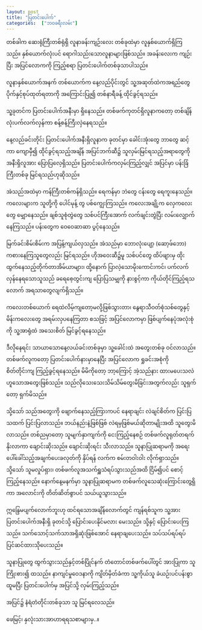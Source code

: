 ```yaml
---
layout: post
title: "ပြတင်းပေါက်"
categories:  ["ဘဝခရီးလမ်း"]
---
```


တစ်ခါက ဆေးရုံကြီးတစ်ရုံရှိ လူနာခန်းကျဉ်းလေး တစ်ခုထဲမှာ
လူနှစ်ယောက်ရှိကြသည်။
နှစ်ယောက်လုံးပင် ရောဂါသည်းသောလူနာများဖြစ်သည်။
အခန်းလေးက ကျဉ်းပြီး အပြင်လောကကို ကြည့်စရာ
ပြတင်းပေါက်တစ်ခုသာပါသည်။

လူနာနှစ်ယောက်အနက် တစ်ယောက်က နေ့လည်ပိုင်းတွင်
သူ့အဆုတ်ထဲကအရည်တွေ ပိုက်နှင့်စုပ်ထုတ်ရတာကို အကြောင်းပြု၍
တစ်နာရီခန့် ထိုင်ခွင့်ရသည်။

<!-- more -->
သူ့ခုတင်က ပြတင်းပေါက်အနီးမှာ ရှိနေသည်။
တစ်ဖက်ကုတင်ရှိလူနာကတော့
တစ်ချိန်လုံးပက်လက်လှန်ကာ စန့်စန့်ကြီးလှဲနေရသည်။

နေ့လည်ခင်းတိုင်း ပြတင်းပေါက်အနီးရှိလူနာက
ခုတင်မှာ ခေါင်းအုံးတွေ ဘာတွေ ဆင့်ကာ ကျောမှီ၍ ထိုင်ခွင့်ရသည့်အချိန်
အပြင်ဘက်ဆီ၌ သူလှမ်းမြင်ရသည့်အရာတွေကို အနီးရှိလူအား ပြောပြလေ့ရှိသည်။
ပြတင်းပေါက်ကလှမ်းကြည့်လျှင် အပြင်မှာ ပန်းခြံကြီးတစ်ခု မြင်ရသည်ဟုဆိုသည်။

အဲသည်အထဲမှာ ကန်ကြီးတစ်ကန်ရှိသည်။
ရေကန်မှာ ဘဲတွေ ငန်းတွေ ရေကူးနေသည်။
ကလေးများက သူတို့ကို ပေါင်မုန့် တွ ပစ်ကျွေးကြသည်။
ကလေးအချို့က လှေကလေးတွေ မျှောနေသည်။
ချစ်သူစုံတွဲတွေ သစ်ပင်ကြီးအောက် လက်ချင်းတွဲပြီး လမ်းလျှောက်နေကြသည်။
ပန်းတွေက ဝေဝေဆာဆာ ပွင့်နေသည်။

မြက်ခင်းစိမ်းစိမ်းက အပြန့်ကျယ်လှသည်။
အဲသည်မှာ ဘောလုံးပျော့ (ဆော့ဖ်ဘော) ကစားနေကြသူတွေလည်း မြင်ရသည်။
ဟိုအဝေးဆီ၌မူ သစ်ပင်တွေ ထိပ်ဖျားမှ ထိုးထွက်နေသည့်တိုက်တာအိမ်ယာများ၊ ထို့နောက် ပြာလဲ့သောမိုးကောင်းကင်၊ ပက်လက်လှန်နေရသောသူသည် ခရေစေ့တွင်းကျ ပြောပြသမျှကို နားစွင့်ကာ ကိုယ်တိုင်ကြည့်ရသလောက် အရသာတွေလျက်ရှိသည်။

ကလေးတစ်ယောက် ရေထဲလိမ့်ကျတော့မလို့ဖြစ်သွားတာ၊
နွေရာသီဝတ်စုံသစ်တွေနှင့် မိန်းကလေးတွေ အရမ်းလှပနေကြတာ စသဖြင့်
အပြင်လောကမှာ ဖြစ်ပျက်နေပုံအလုံးစုံကို သူ့အာရုံထဲ အသေးစိတ် မြင်ခွင့်ရနေသည်။

ဒီလိုနေရင်း သာယာသောနေ့လယ်ခင်းတစ်ခုမှာ သူ့ခေါင်းထဲ အတွေးတစ်ခု ဝင်လာသည်။ တစ်ဖက်လူကတော့ ပြတင်းပေါက်နားမှာနေပြီး အပြင်လောက ရှုခင်းအစုံကို စိတ်တိုင်းကျ ကြည့်ခွင့်ရနေသည်။ မိမိကိုတော့ ဘာ့ကြောင့် အဲ့သည်နား ထားမပေးသလဲ ဟူသောအတွေးဖြစ်သည်။ သည်လိုသေးသေးသိမ်သိမ်တွေးမိခြင်းအတွက်လည်း သူရှက်တော့ ရှက်မိသည်။

သို့သော် သည်အတွေးကို ဖျောက်နေသည့်ကြားကပင် နေရာချင်း လဲချင်စိတ်က ပြင်းပြသထက် ပြင်းပြလာသည်။ ဘယ်နည်းနဲ့ဖြစ်ဖြစ် လဲရမှဖြစ်မယ်ဆိုတာမျိုးအထိ သူတွေးမိလာသည်။ တစ်ညမှာတော့ သူမျက်နှာကျက်ကို ငေးကြည့်နေစဉ် တစ်ဖက်လူရုတ်တရက်နိုးလာကာ ချောင်းဆိုးသည်။ ချောင်းဆိုးရင်း သီးလာသည်။ သူနာပြုဆရာမကို အရေးပေါ်ခေါ်သည့်အချက်ပေးခလုတ်ကို နှိပ်ရန် လက်က စမ်းတဝါးဝါး လိုက်ရှာသည်။ သို့သော် သူမလှုပ်ရှား၊ တစ်ဖက်လူအသက်ရှူသံရပ်သွားသည်အထိ ငြိမ်၍ပင် စောင့်ကြည့်နေသည်။ နောက်နေ့မနက်မှာ သူနာပြုဆရာမက တစ်ဖက်လူသေဆုံးကြောင်းတွေ့ရှိကာ အလောင်းကို တိတ်ဆိတ်စွာပင် သယ်ယူသွားသည်။

ဣန္ဒြေမပျက်လောက်ဘူးဟု ထင်ရသောအချိန်လောက်တွင် ကျန်ရစ်သူက သူ့အား ပြတင်းပေါက်အနီးရှိ ခုတင်သို့ ပြောင်းပေးနိုင်မလား မေးသည်။ သို့နှင့် ပြောင်းပေးကြသည်။ သက်သောင့်သက်သာအရှိဆုံးဖြစ်အောင် နေရာချပေးသည်။ သပ်သပ်ရပ်ရပ် ပြင်ဆင်ထားသိုပေးသည်။

သူနာပြုတွေ ထွက်သွားသည်နှင့်တစ်ပြိုင်နက် တံတောင်တစ်ဖက်ပေါ်တွင် အားပြုကာ သူကြိုးစား၍ ထသည်။ နာကျင်မှုဝေဒနာကို ကျိတ်မှိတ်ခံကာ သူ့ကိုယ်သူ ခဲယဉ်းပင်ပန်းစွာ ထူမပြီး ပြတင်းပေါက်မှ အပြင်သို့ လှမ်းကြည့်သည်။

အပြင်၌ နံရံတံတိုင်းတစ်ခုသာ သူ မြင်ရလေသည်။

ဖေမြင့်၊ နှလုံးသားအာဟာရရသစာများမှ..။
